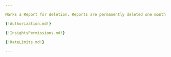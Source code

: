 ```yaml
---

Marks a Report for deletion. Reports are permanently deleted one month after being marked for deletion. A Report marked for deletion can be restored if it hasn't been permanently deleted yet.

{!Authorization.md!}

{!InsightsPermissions.md!}

{!RateLimits.md!}

---
```

